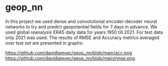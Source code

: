 # geop_nn
In this project we used dense and convolutional encoder-decoder neural networks to try and predict geopotential fields for 7 days in advance. 
We used global reanalysis ERA5 daily data for years 1950 till 2021. For test data only 2021 was used. The results of RMSE and Accuracy metrics averaged over test set are presented in graphs:

https://github.com/davidlajevec/geop_nn/blob/main/acc.png
https://github.com/davidlajevec/geop_nn/blob/main/rmse.png
